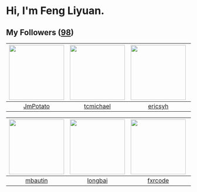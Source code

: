 # Hi, I'm Feng Liyuan.

## My Followers ([98](https://github.com/SunRunAway?tab=followers))

| <img src="https://avatars.githubusercontent.com/u/1446531?v=4" width="150" height="150" /> | <img src="https://avatars.githubusercontent.com/u/1506474?v=4" width="150" height="150" /> | <img src="https://avatars.githubusercontent.com/u/10498732?v=4" width="150" height="150" /> | <img src="https://avatars.githubusercontent.com/u/41463486?v=4" width="150" height="150" /> |
| :----------------------------------------------------------------------------------------: | :----------------------------------------------------------------------------------------: | :-----------------------------------------------------------------------------------------: | :-----------------------------------------------------------------------------------------: |
|                           [JmPotato](https://github.com/JmPotato)                          |                          [tcmichael](https://github.com/tcmichael)                         |                            [ericsyh](https://github.com/ericsyh)                            |                            [zibralu](https://github.com/zibralu)                            |

| <img src="https://avatars.githubusercontent.com/u/552936?v=4" width="150" height="150" /> | <img src="https://avatars.githubusercontent.com/u/1204301?v=4" width="150" height="150" /> | <img src="https://avatars.githubusercontent.com/u/13307594?v=4" width="150" height="150" /> | <img src="https://avatars.githubusercontent.com/u/43768654?v=4" width="150" height="150" /> |
| :---------------------------------------------------------------------------------------: | :----------------------------------------------------------------------------------------: | :-----------------------------------------------------------------------------------------: | :-----------------------------------------------------------------------------------------: |
|                           [mbautin](https://github.com/mbautin)                           |                            [longbai](https://github.com/longbai)                           |                            [fxrcode](https://github.com/fxrcode)                            |                            [erwadba](https://github.com/erwadba)                            |